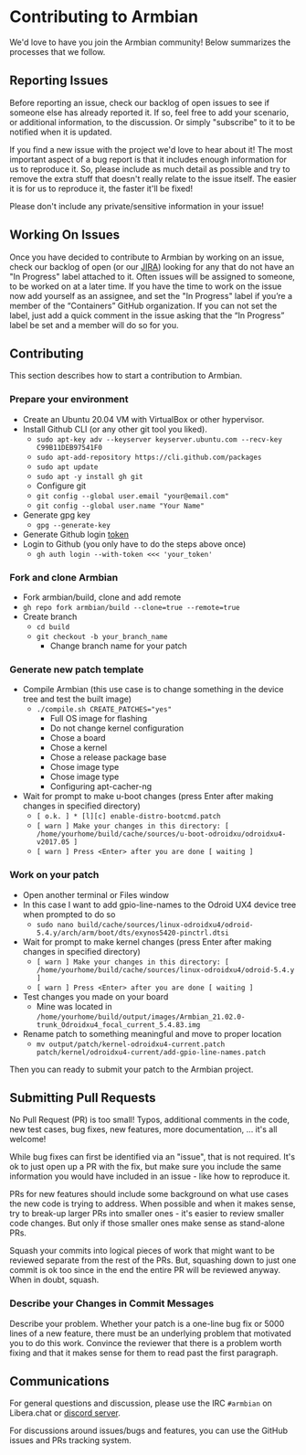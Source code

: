 # Contributing to Armbian

We'd love to have you join the Armbian community! Below summarizes the processes that we follow.

## Reporting Issues

Before reporting an issue, check our backlog of open issues to see if someone else has already reported it. If so, feel free to add your scenario, or additional information, to the discussion. Or simply "subscribe" to it to be notified when it is updated.

If you find a new issue with the project we'd love to hear about it! The most important aspect of a bug report is that it includes enough information for us to reproduce it. So, please include as much detail as possible and try to remove the extra stuff that doesn't really relate to the issue itself. The easier it is for us to reproduce it, the faster it'll be fixed!

Please don't include any private/sensitive information in your issue!

## Working On Issues

Once you have decided to contribute to Armbian by working on an issue, check our backlog of open (or our [JIRA](https://armbian.atlassian.net)) looking for any that do not have an "In Progress" label attached to it. Often issues will be assigned to someone, to be worked on at a later time. If you have the time to work on the issue now add yourself as an assignee, and set the "In Progress" label if you’re a member of the “Containers” GitHub organization. If you can not set the label, just add a quick comment in the issue asking that the “In Progress” label be set and a member will do so for you.

## Contributing

This section describes how to start a contribution to Armbian.

### Prepare your environment

* Create an Ubuntu 20.04 VM with VirtualBox or other hypervisor.
* Install Github CLI (or any other git tool you liked).
  * `sudo apt-key adv --keyserver keyserver.ubuntu.com --recv-key C99B11DEB97541F0`
  * `sudo apt-add-repository https://cli.github.com/packages`
  * `sudo apt update`
  * `sudo apt -y install gh git`
  * Configure git
  * `git config --global user.email "your@email.com"`
  * `git config --global user.name "Your Name"`
* Generate gpg key
  * `gpg --generate-key`
* Generate Github login [token](https://docs.github.com/en/free-pro-team@latest/github/authenticating-to-github/creating-a-personal-access-token)
* Login to Github (you only have to do the steps above once)
  * `gh auth login --with-token <<< 'your_token'`

### Fork and clone Armbian

* Fork armbian/build, clone and add remote
* `gh repo fork armbian/build --clone=true --remote=true`
* Create branch
  * `cd build`
  * `git checkout -b your_branch_name`
    * Change branch name for your patch

### Generate new patch template

* Compile Armbian (this use case is to change something in the device tree and test the built image)
  * `./compile.sh CREATE_PATCHES="yes"`
    * Full OS image for flashing
    * Do not change kernel configuration
    * Chose a board
    * Chose a kernel
    * Chose a release package base
    * Chose image type
    * Chose image type
    * Configuring apt-cacher-ng
* Wait for prompt to make u-boot changes (press Enter after making changes in specified directory)
  * `[ o.k. ] * [l][c] enable-distro-bootcmd.patch`
  * `[ warn ] Make your changes in this directory: [ /home/yourhome/build/cache/sources/u-boot-odroidxu/odroidxu4-v2017.05 ]`
  * `[ warn ] Press <Enter> after you are done [ waiting ]`

### Work on your patch

* Open another terminal or Files window
* In this case I want to add gpio-line-names to the Odroid UX4 device tree when prompted to do so
  * `sudo nano build/cache/sources/linux-odroidxu4/odroid-5.4.y/arch/arm/boot/dts/exynos5420-pinctrl.dtsi`
* Wait for prompt to make kernel changes (press Enter after making changes in specified directory)
  * `[ warn ] Make your changes in this directory: [ /home/yourhome/build/cache/sources/linux-odroidxu4/odroid-5.4.y ]`
  * `[ warn ] Press <Enter> after you are done [ waiting ]`
* Test changes you made on your board
  * Mine was located in `/home/yourhome/build/output/images/Armbian_21.02.0-trunk_Odroidxu4_focal_current_5.4.83.img`
* Rename patch to something meaningful and move to proper location
  * `mv output/patch/kernel-odroidxu4-current.patch patch/kernel/odroidxu4-current/add-gpio-line-names.patch`

Then you can ready to submit your patch to the Armbian project.

## Submitting Pull Requests

No Pull Request (PR) is too small! Typos, additional comments in the code, new test cases, bug fixes, new features, more documentation, ... it's all welcome!

While bug fixes can first be identified via an "issue", that is not required. It's ok to just open up a PR with the fix, but make sure you include the same information you would have included in an issue - like how to reproduce it.

PRs for new features should include some background on what use cases the new code is trying to address. When possible and when it makes sense, try to break-up larger PRs into smaller ones - it's easier to review smaller code changes. But only if those smaller ones make sense as stand-alone PRs.

Squash your commits into logical pieces of work that might want to be reviewed separate from the rest of the PRs. But, squashing down to just one commit is ok too since in the end the entire PR will be reviewed anyway. When in doubt, squash.

### Describe your Changes in Commit Messages

Describe your problem. Whether your patch is a one-line bug fix or 5000 lines of a new feature, there must be an underlying problem that motivated you to do this work. Convince the reviewer that there is a problem worth fixing and that it makes sense for them to read past the first paragraph.

## Communications

For general questions and discussion, please use the IRC `#armbian` on Libera.chat or [discord server](https://discord.com/invite/gNJ2fPZKvc).

For discussions around issues/bugs and features, you can use the GitHub issues and PRs tracking system.
